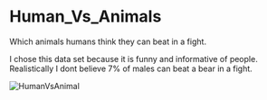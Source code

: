 # Human_Vs_Animals
Which animals humans think they can beat in a fight.

I chose this data set because it is funny and informative of people.
Realistically I dont believe 7% of males can beat a bear in a fight.

![HumanVsAnimal](https://user-images.githubusercontent.com/94756228/146878432-26b0b9e9-614d-4615-aa06-c0f50cd9e84d.png)
